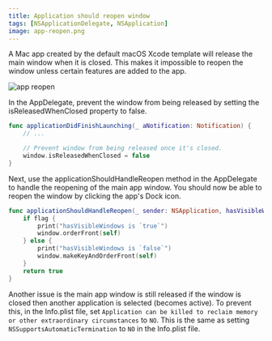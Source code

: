 ```yaml
---
title: Application should reopen window
tags: [NSApplicationDelegate, NSApplication]
image: app-reopen.png
---
```


A Mac app created by the default macOS Xcode template will release the main window when it is closed. This makes it impossible to reopen the window unless certain features are added to the app.

![app reopen](/swift-macos/images/app-reopen.png)

In the AppDelegate, prevent the window from being released by setting the isReleasedWhenClosed property to false.

```swift
func applicationDidFinishLaunching(_ aNotification: Notification) {
    // ...

    // Prevent window from being released once it's closed.
    window.isReleasedWhenClosed = false
}
```

Next, use the applicationShouldHandleReopen method in the AppDelegate to handle the reopening of the main app window. You should now be able to reopen the window by clicking the app's Dock icon.

```swift
func applicationShouldHandleReopen(_ sender: NSApplication, hasVisibleWindows flag: Bool) -> Bool {
    if flag {
        print("hasVisibleWindows is `true`")
        window.orderFront(self)
    } else {
        print("hasVisibleWindows is `false`")
        window.makeKeyAndOrderFront(self)
    }
    return true
}
```

Another issue is the main app window is still released if the window is closed then another application is selected (becomes active). To prevent this, in the Info.plist file, set `Application can be killed to reclaim memory or other extraordinary circumstances` to `NO`. This is the same as setting `NSSupportsAutomaticTermination` to `NO` in the Info.plist file.
